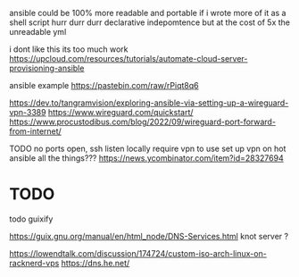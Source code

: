 ansible could be 100% more readable and portable if i wrote more of it as a shell script
hurr durr durr declarative indepomtence but at the cost of 5x the unreadable yml

i dont like this its too much work
https://upcloud.com/resources/tutorials/automate-cloud-server-provisioning-ansible


ansible example
https://pastebin.com/raw/rPiqt8q6

https://dev.to/tangramvision/exploring-ansible-via-setting-up-a-wireguard-vpn-3389
https://www.wireguard.com/quickstart/
https://www.procustodibus.com/blog/2022/09/wireguard-port-forward-from-internet/


TODO
no ports open, ssh listen locally
require vpn to use
set up vpn on hot
ansible all the things???
https://news.ycombinator.com/item?id=28327694

# TODO
todo guixify

https://guix.gnu.org/manual/en/html_node/DNS-Services.html
knot server ?

https://lowendtalk.com/discussion/174724/custom-iso-arch-linux-on-racknerd-vps
https://dns.he.net/
